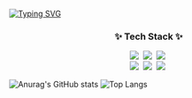 [![Typing SVG](https://readme-typing-svg.demolab.com/?lines=First+line+of+text;Second+line+of+text)](https://git.io/typing-svg)

<h3 align="center">✨ Tech Stack ✨</h3>
<div align="center">
  <img src="https://img.shields.io/badge/vue-B6FF60.svg?style=for-the-badge&logo=&logoColor=4FC08D" />&nbsp
  <img src="https://img.shields.io/badge/javascript-F7DF1E.svg?style=for-the-badge&logo=javascript&logoColor=20232a" />&nbsp
  <img src="https://img.shields.io/badge/html5-E34F26.svg?style=for-the-badge&logo=html5&logoColor=white" />&nbsp
</div>

<div align="center">
  <img src="https://img.shields.io/badge/styled--components-DB7093?style=for-the-badge&logo=styled-components&logoColor=ffd35b" />&nbsp
  <img src="https://img.shields.io/badge/tailwindcss-1daabb.svg?style=for-the-badge&logo=tailwind-css&logoColor=white" />&nbsp
  <img src="https://img.shields.io/badge/css3-1572B6.svg?style=for-the-badge&logo=css3&logoColor=white" />&nbsp
</div>

![Anurag's GitHub stats](https://github-readme-stats.vercel.app/api?username=Kim-S-Min&anuraghazra&show_icons=true&theme=radical)
![Top Langs](https://github-readme-stats.vercel.app/api/top-langs/?username=Kim-S-Min&anuraghazra&layout=compact)

<!--
**Kim-S-Min/Kim-S-Min** is a ✨ _special_ ✨ repository because its `README.md` (this file) appears on your GitHub profile.

Here are some ideas to get you started:

- 🔭 I’m currently working on ...
- 🌱 I’m currently learning ...
- 👯 I’m looking to collaborate on ...
- 🤔 I’m looking for help with ...
- 💬 Ask me about ...
- 📫 How to reach me: ...
- 😄 Pronouns: ...
- ⚡ Fun fact: ...
-->
